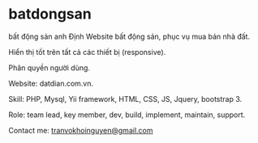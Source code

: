 # batdongsan
bất động sản anh Định
Website bất động sản, phục vụ mua bán nhà đất.

Hiển thị tốt trên tất cả các thiết bị (responsive).

Phân quyền người dùng.


Website: datdian.com.vn.

Skill: PHP, Mysql, Yii framework, HTML, CSS, JS, Jquery, bootstrap 3.

Role: team lead, key member, dev, build, implement, maintain, support.

Contact me: tranvokhoinguyen@gmail.com
